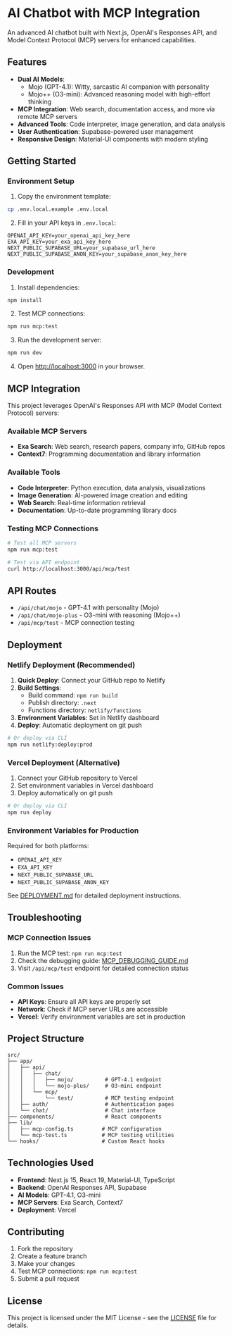 # AI Chatbot with MCP Integration

An advanced AI chatbot built with Next.js, OpenAI's Responses API, and Model Context Protocol (MCP) servers for enhanced capabilities.

## Features

- **Dual AI Models**: 
  - Mojo (GPT-4.1): Witty, sarcastic AI companion with personality
  - Mojo++ (O3-mini): Advanced reasoning model with high-effort thinking
- **MCP Integration**: Web search, documentation access, and more via remote MCP servers
- **Advanced Tools**: Code interpreter, image generation, and data analysis
- **User Authentication**: Supabase-powered user management
- **Responsive Design**: Material-UI components with modern styling

## Getting Started

### Environment Setup

1. Copy the environment template:
```bash
cp .env.local.example .env.local
```

2. Fill in your API keys in `.env.local`:
```env
OPENAI_API_KEY=your_openai_api_key_here
EXA_API_KEY=your_exa_api_key_here
NEXT_PUBLIC_SUPABASE_URL=your_supabase_url_here
NEXT_PUBLIC_SUPABASE_ANON_KEY=your_supabase_anon_key_here
```

### Development

1. Install dependencies:
```bash
npm install
```

2. Test MCP connections:
```bash
npm run mcp:test
```

3. Run the development server:
```bash
npm run dev
```

4. Open [http://localhost:3000](http://localhost:3000) in your browser.

## MCP Integration

This project leverages OpenAI's Responses API with MCP (Model Context Protocol) servers:

### Available MCP Servers

- **Exa Search**: Web search, research papers, company info, GitHub repos
- **Context7**: Programming documentation and library information

### Available Tools

- **Code Interpreter**: Python execution, data analysis, visualizations
- **Image Generation**: AI-powered image creation and editing
- **Web Search**: Real-time information retrieval
- **Documentation**: Up-to-date programming library docs

### Testing MCP Connections

```bash
# Test all MCP servers
npm run mcp:test

# Test via API endpoint
curl http://localhost:3000/api/mcp/test
```

## API Routes

- `/api/chat/mojo` - GPT-4.1 with personality (Mojo)
- `/api/chat/mojo-plus` - O3-mini with reasoning (Mojo++)
- `/api/mcp/test` - MCP connection testing

## Deployment

### Netlify Deployment (Recommended)

1. **Quick Deploy**: Connect your GitHub repo to Netlify
2. **Build Settings**: 
   - Build command: `npm run build`
   - Publish directory: `.next`
   - Functions directory: `netlify/functions`
3. **Environment Variables**: Set in Netlify dashboard
4. **Deploy**: Automatic deployment on git push

```bash
# Or deploy via CLI
npm run netlify:deploy:prod
```

### Vercel Deployment (Alternative)

1. Connect your GitHub repository to Vercel
2. Set environment variables in Vercel dashboard
3. Deploy automatically on git push

```bash
# Or deploy via CLI
npm run deploy
```

### Environment Variables for Production

Required for both platforms:
- `OPENAI_API_KEY`
- `EXA_API_KEY` 
- `NEXT_PUBLIC_SUPABASE_URL`
- `NEXT_PUBLIC_SUPABASE_ANON_KEY`

See [DEPLOYMENT.md](./DEPLOYMENT.md) for detailed deployment instructions.

## Troubleshooting

### MCP Connection Issues

1. Run the MCP test: `npm run mcp:test`
2. Check the debugging guide: [MCP_DEBUGGING_GUIDE.md](./MCP_DEBUGGING_GUIDE.md)
3. Visit `/api/mcp/test` endpoint for detailed connection status

### Common Issues

- **API Keys**: Ensure all API keys are properly set
- **Network**: Check if MCP server URLs are accessible
- **Vercel**: Verify environment variables are set in production

## Project Structure

```
src/
├── app/
│   ├── api/
│   │   ├── chat/
│   │   │   ├── mojo/          # GPT-4.1 endpoint
│   │   │   └── mojo-plus/     # O3-mini endpoint
│   │   └── mcp/
│   │       └── test/          # MCP testing endpoint
│   ├── auth/                  # Authentication pages
│   └── chat/                  # Chat interface
├── components/                # React components
├── lib/
│   ├── mcp-config.ts         # MCP configuration
│   └── mcp-test.ts           # MCP testing utilities
└── hooks/                    # Custom React hooks
```

## Technologies Used

- **Frontend**: Next.js 15, React 19, Material-UI, TypeScript
- **Backend**: OpenAI Responses API, Supabase
- **AI Models**: GPT-4.1, O3-mini
- **MCP Servers**: Exa Search, Context7
- **Deployment**: Vercel

## Contributing

1. Fork the repository
2. Create a feature branch
3. Make your changes
4. Test MCP connections: `npm run mcp:test`
5. Submit a pull request

## License

This project is licensed under the MIT License - see the [LICENSE](LICENSE) file for details.